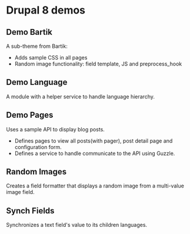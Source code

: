 # Drupal 8 demos

## Demo Bartik

A sub-theme from Bartik:

- Adds sample CSS in all pages
- Random image functionality: field template, JS and preprocess_hook

## Demo Language

A module with a helper service to handle language hierarchy.

## Demo Pages

Uses a sample API to display blog posts.

- Defines pages to view all posts(with pager), post detail page and configuration form.
- Defines a service to handle communicate to the API using Guzzle.

## Random Images

Creates a field formatter that displays a random image from a multi-value image field.

## Synch Fields

Synchronizes a text field's value to its children languages.
